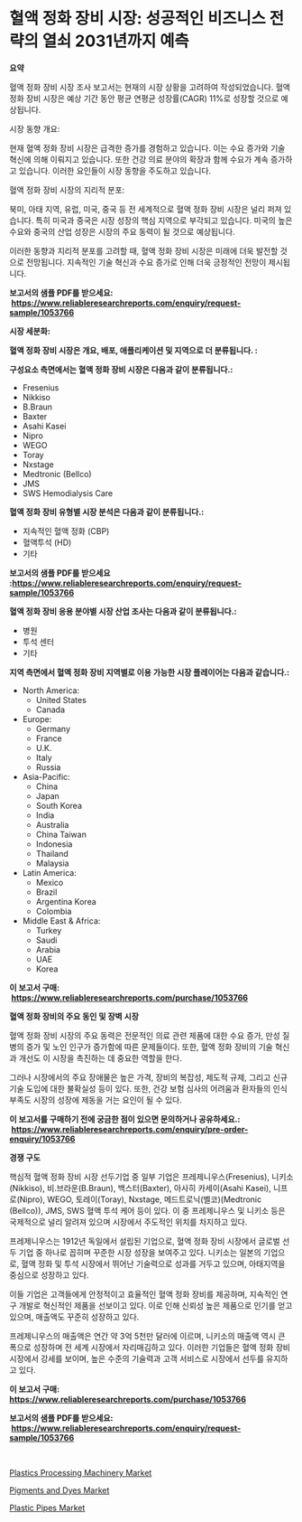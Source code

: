 <p><h1>혈액 정화 장비 시장: 성공적인 비즈니스 전략의 열쇠 2031년까지 예측</h1></p><p><strong>요약</strong></p>
<p><p>혈액 정화 장비 시장 조사 보고서는 현재의 시장 상황을 고려하여 작성되었습니다. 혈액 정화 장비 시장은 예상 기간 동안 평균 연평균 성장률(CAGR) 11%로 성장할 것으로 예상됩니다.</p><p>시장 동향 개요:</p><p>현재 혈액 정화 장비 시장은 급격한 증가를 경험하고 있습니다. 이는 수요 증가와 기술 혁신에 의해 이뤄지고 있습니다. 또한 건강 의료 분야의 확장과 함께 수요가 계속 증가하고 있습니다. 이러한 요인들이 시장 동향을 주도하고 있습니다.</p><p>혈액 정화 장비 시장의 지리적 분포:</p><p>북미, 아태 지역, 유럽, 미국, 중국 등 전 세계적으로 혈액 정화 장비 시장은 널리 퍼져 있습니다. 특히 미국과 중국은 시장 성장의 핵심 지역으로 부각되고 있습니다. 미국의 높은 수요와 중국의 산업 성장은 시장의 주요 동력이 될 것으로 예상됩니다.</p><p>이러한 동향과 지리적 분포를 고려할 때, 혈액 정화 장비 시장은 미래에 더욱 발전할 것으로 전망됩니다. 지속적인 기술 혁신과 수요 증가로 인해 더욱 긍정적인 전망이 제시됩니다.</p></p>
<p><strong>보고서의 샘플 PDF를 받으세요: &nbsp;<a href="https://www.reliableresearchreports.com/enquiry/request-sample/1053766">https://www.reliableresearchreports.com/enquiry/request-sample/1053766</a></strong></p>
<p><strong>시장 세분화:</strong></p>
<p><strong> 혈액 정화 장비 시장은 개요, 배포, 애플리케이션 및 지역으로 더 분류됩니다. :</strong></p>
<p><strong>구성요소 측면에서는 혈액 정화 장비 시장은 다음과 같이 분류됩니다.:</strong></p>
<p><ul><li>Fresenius</li><li>Nikkiso</li><li>B.Braun</li><li>Baxter</li><li>Asahi Kasei</li><li>Nipro</li><li>WEGO</li><li>Toray</li><li>Nxstage</li><li>Medtronic (Bellco)</li><li>JMS</li><li>SWS Hemodialysis Care</li></ul></p>
<p><strong> 혈액 정화 장비 유형별 시장 분석은 다음과 같이 분류됩니다.:</strong></p>
<p><ul><li>지속적인 혈액 정화 (CBP)</li><li>혈액투석 (HD)</li><li>기타</li></ul></p>
<p><strong>보고서의 샘플 PDF를 받으세요 :<a href="https://www.reliableresearchreports.com/enquiry/request-sample/1053766">https://www.reliableresearchreports.com/enquiry/request-sample/1053766</a></strong></p>
<p><strong> 혈액 정화 장비 응용 분야별 시장 산업 조사는 다음과 같이 분류됩니다.:</strong></p>
<p><ul><li>병원</li><li>투석 센터</li><li>기타</li></ul></p>
<p><strong>지역 측면에서 혈액 정화 장비 지역별로 이용 가능한 시장 플레이어는 다음과 같습니다.:</strong></p>
<p><ul>
    <li>
        North America:
        <ul>
            <li>United States</li>
            <li>Canada</li>
        </ul>
    </li>
    <li>
        Europe:
        <ul>
            <li>Germany</li>
            <li>France</li>
            <li>U.K.</li>
            <li>Italy</li>
            <li>Russia</li>
        </ul>
    </li>
    <li>
        Asia-Pacific:
        <ul>
            <li>China</li>
            <li>Japan</li>
            <li>South Korea</li>
            <li>India</li>
            <li>Australia</li>
            <li>China Taiwan</li>
            <li>Indonesia</li>
            <li>Thailand</li>
            <li>Malaysia</li>
        </ul>
    </li>
    <li>
        Latin America:
        <ul>
            <li>Mexico</li>
            <li>Brazil</li>
            <li>Argentina Korea</li>
            <li>Colombia</li>
        </ul>
    </li>
    <li>
        Middle East & Africa:
        <ul>
            <li>Turkey</li>
            <li>Saudi</li>
            <li>Arabia</li>
            <li>UAE</li>
            <li>Korea</li>
        </ul>
    </li>
    </ul></p>
<p><strong>이 보고서 구매: &nbsp;<a href="https://www.reliableresearchreports.com/purchase/1053766">https://www.reliableresearchreports.com/purchase/1053766</a></strong></p>
<p><strong>혈액 정화 장비의 주요 동인 및 장벽 시장</strong></p>
<p><p>혈액 정화 장비 시장의 주요 동력은 전문적인 의료 관련 제품에 대한 수요 증가, 만성 질병의 증가 및 노인 인구가 증가함에 따른 문제들이다. 또한, 혈액 정화 장비의 기술 혁신과 개선도 이 시장을 촉진하는 데 중요한 역할을 한다. </p><p>그러나 시장에서의 주요 장애물은 높은 가격, 장비의 복잡성, 제도적 규제, 그리고 신규 기술 도입에 대한 불확실성 등이 있다. 또한, 건강 보험 심사의 어려움과 환자들의 인식 부족도 시장의 성장에 제동을 거는 요인이 될 수 있다.</p></p>
<p><strong>이 보고서를 구매하기 전에 궁금한 점이 있으면 문의하거나 공유하세요.: &nbsp;<a href="https://www.reliableresearchreports.com/enquiry/pre-order-enquiry/1053766">https://www.reliableresearchreports.com/enquiry/pre-order-enquiry/1053766</a></strong></p>
<p><strong>경쟁 구도</strong></p>
<p><p>핵심적 혈액 정화 장비 시장 선두기업 중 일부 기업은 프레제니우스(Fresenius), 니키소(Nikkiso), 비.브라운(B.Braun), 백스터(Baxter), 아사히 카세이(Asahi Kasei), 니프로(Nipro), WEGO, 토레이(Toray), Nxstage, 메드트로닉(벨코)(Medtronic (Bellco)), JMS, SWS 혈액 투석 케어 등이 있다. 이 중 프레제니우스 및 니키소 등은 국제적으로 널리 알려져 있으며 시장에서 주도적인 위치를 차지하고 있다.</p><p>프레제니우스는 1912년 독일에서 설립된 기업으로, 혈액 정화 장비 시장에서 글로벌 선두 기업 중 하나로 꼽히며 꾸준한 시장 성장을 보여주고 있다. 니키소는 일본의 기업으로, 혈액 정화 및 투석 시장에서 뛰어난 기술력으로 성과를 거두고 있으며, 아태지역을 중심으로 성장하고 있다.</p><p>이들 기업은 고객들에게 안정적이고 효율적인 혈액 정화 장비를 제공하며, 지속적인 연구 개발로 혁신적인 제품을 선보이고 있다. 이로 인해 신뢰성 높은 제품으로 인기를 얻고 있으며, 매출액도 꾸준히 성장하고 있다.</p><p>프레제니우스의 매출액은 연간 약 3억 5천만 달러에 이르며, 니키소의 매출액 역시 큰 폭으로 성장하며 전 세계 시장에서 자리매김하고 있다. 이러한 기업들은 혈액 정화 장비 시장에서 강세를 보이며, 높은 수준의 기술력과 고객 서비스로 시장에서 선두를 유지하고 있다.</p></p>
<p><strong>이 보고서 구매: &nbsp; <a href="https://www.reliableresearchreports.com/purchase/1053766">https://www.reliableresearchreports.com/purchase/1053766</a></strong></p>
<p><strong>보고서의 샘플 PDF를 받으세요: &nbsp;<a href="https://www.reliableresearchreports.com/enquiry/request-sample/1053766">https://www.reliableresearchreports.com/enquiry/request-sample/1053766</a></strong><strong></strong></p>
<p>&nbsp;</p>
<p><p><a href="https://github.com/timeliteaut/Market-Research-Report-List-1/blob/main/plastics-processing-machinery-market.md">Plastics Processing Machinery Market</a></p><p><a href="https://github.com/globismark/Market-Research-Report-List-2/blob/main/pigments-and-dyes-market.md">Pigments and Dyes Market</a></p><p><a href="https://github.com/bobicer/Market-Research-Report-List-2/blob/main/plastic-pipes-market.md">Plastic Pipes Market</a></p></p>